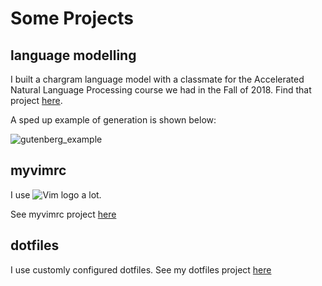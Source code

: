 # Some Projects

## language modelling

I built a chargram language model with a classmate for the Accelerated Natural Language Processing course we had in the Fall of 2018. Find that project [here](https://github.com/klebster2/chargram-model).

A sped up example of generation is shown below:

![gutenberg_example](https://github.com/klebster2/perplexity-toolkit/blob/master/gutenberg_example.gif "An example of generating characters using a 10-gram gutenberg model")

## myvimrc

I use ![Vim logo](https://images.wikia.com/vim/images/8/89/Wiki-wordmark.png "") a lot.

See myvimrc project [here](https://github.com/klebster2/myvimrc)

## dotfiles

I use customly configured dotfiles. See my dotfiles project [here](https://github.com/klebster2/dotfiles)

